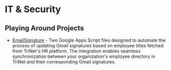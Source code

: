 # IT & Security


## Playing Around Projects

- [EmailSignature](EmailSignature-Automation./README.md) - Two Google Apps Script files designed to automate the process of updating Gmail signatures based on employee titles fetched from TriNet's HR platform. The integration enables seamless synchronization between your organization's employee directory in TriNet and their corresponding Gmail signatures.
